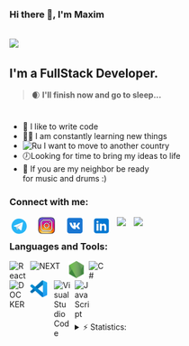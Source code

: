 ### Hi there 👋, I'm Maxim
\
![](https://komarev.com/ghpvc/?username=buttercuper777&color=dc143c)

## I'm a FullStack Developer.
 >🌒 <strong>I'll finish now and go to sleep...</strong>
 #
<ul>
    <li>💪 I like to write code</li>
    <li>👩‍💻  I am constantly learning new things</li>
    <li><img src="https://img.icons8.com/plasticine/452/russian-federation.png" height=20px alt="Ru" styles="margin: 10px"> 
    I want to move to another country</li>
    <li>🕖Looking for time to bring my ideas to life</li>
    <li>🥁 If you are my neighbor be ready<br>for music and drums :)</li>
</ul>

### <strong>Connect with me:</strong>
[
<svg xmlns="http://www.w3.org/2000/svg" x="0px" y="0px"
width="35" height="33"
viewBox="0 0 230 230"
style=" fill:#000000; float: left; margin-right:9px"><g transform=""><g fill="none" fill-rule="nonzero" stroke="none" stroke-width="1" stroke-linecap="butt" stroke-linejoin="miter" stroke-miterlimit="10" stroke-dasharray="" stroke-dashoffset="0" font-family="none" font-weight="none" font-size="none" text-anchor="none" style="mix-blend-mode: normal"><path d="M0,226v-226h226v226z"></path><g><path d="M113,18.83333c-52.00681,0 -94.16667,42.15985 -94.16667,94.16667c0,52.00681 42.15985,94.16667 94.16667,94.16667c52.00681,0 94.16667,-42.15985 94.16667,-94.16667c0,-52.00681 -42.15985,-94.16667 -94.16667,-94.16667z" fill="#29b6f6"></path><path d="M159.84792,70.625l-17.63742,90.05158c0,0 -0.75804,4.11508 -5.86188,4.11508c-2.712,0 -4.11038,-1.29008 -4.11038,-1.29008l-38.20342,-31.70121l-18.69208,-9.42138l-23.98896,-6.37979c0,0 -4.27046,-1.23358 -4.27046,-4.76483c0,-2.94271 4.39287,-4.34579 4.39287,-4.34579l100.36283,-39.87017c-0.00471,-0.00471 3.06513,-1.10646 5.30158,-1.10175c1.37483,0 2.94271,0.58854 2.94271,2.35417c0,1.17708 -0.23542,2.35417 -0.23542,2.35417z" fill="#ffffff"></path><path d="M108.29167,143.62771l-16.13075,15.88592c0,0 -0.70154,0.54146 -1.6385,0.565c-0.32487,0.00942 -0.67329,-0.04237 -1.03113,-0.20246l4.53883,-28.08521z" fill="#b0bec5"></path><path d="M140.76504,85.67283c-0.79571,-1.03583 -2.26471,-1.22417 -3.30054,-0.43787l-62.13117,37.18171c0,0 9.91575,27.7415 11.42713,32.544c1.51608,4.80721 2.73083,4.92021 2.73083,4.92021l4.53883,-28.08521l46.29233,-42.827c1.03583,-0.78629 1.22888,-2.26 0.44258,-3.29583z" fill="#cfd8dc"></path></g></g></g></svg>
][telegram]
[<svg xmlns="http://www.w3.org/2000/svg" x="0px" y="0px"
width="44" height="44"
viewBox="0 0 100 100"
style=" fill:#000000; float: left; margin-top: -7px; margin-right: 10px"><path fill="#4e5fd8" d="M82,31v38c0,2.01-0.46,3.92-1.27,5.62c-1.12,2.33-2.92,4.29-5.15,5.58C73.65,81.35,71.4,82,69,82H31 c-1.47,0-2.89-0.25-4.21-0.7h-0.01c-2.43-0.83-4.52-2.35-6.05-4.34C19.02,74.76,18,72,18,69V31c0-0.59,0.04-1.17,0.12-1.74 c0.1-0.77,0.27-1.52,0.51-2.24C20.3,21.79,25.21,18,31,18h38c0.43,0,0.85,0.02,1.26,0.06h0.03c0.77,0.08,1.51,0.22,2.23,0.43 c4.7,1.32,8.33,5.21,9.24,10.07c0.09,0.45,0.15,0.91,0.19,1.38C81.99,30.29,82,30.64,82,31z"></path><path fill="#7550cc" d="M81.76,28.56c-0.91-4.86-4.54-8.75-9.24-10.07c-0.74-0.16-1.48-0.3-2.23-0.43h-0.03 c-0.13-0.023-0.262-0.038-0.391-0.06H46.1c-10.24,1.72-19.73,5.64-27.98,11.26C18.04,29.83,18,30.41,18,31v38 c0,3,1.02,5.76,2.73,7.96c1.53,1.99,3.62,3.51,6.05,4.34h0.01C28.11,81.75,29.53,82,31,82h38c2.4,0,4.65-0.65,6.58-1.8 c2.23-1.29,4.03-3.25,5.15-5.58C81.54,72.92,82,71.01,82,69V31c0-0.36-0.01-0.71-0.05-1.06C81.91,29.47,81.85,29.01,81.76,28.56z"></path><path fill="#9c32c8" d="M82,31v38c0,2.01-0.46,3.92-1.27,5.62c-1.12,2.33-2.92,4.29-5.15,5.58C73.65,81.35,71.4,82,69,82H31 c-1.47,0-2.89-0.25-4.21-0.7h-0.01c-2.43-0.83-4.52-2.35-6.05-4.34C19.02,74.76,18,72,18,69V38.03C28.95,29.25,42.86,24,58,24 c8.4,0,16.42,1.62,23.76,4.56c0.09,0.45,0.15,0.91,0.19,1.38C81.99,30.29,82,30.64,82,31z"></path><path fill="#d515a3" d="M82,36.29V69c0,2.01-0.46,3.92-1.27,5.62c-1.12,2.33-2.92,4.29-5.15,5.58C73.65,81.35,71.4,82,69,82 H31c-1.47,0-2.89-0.25-4.21-0.7h-0.01c-2.43-0.83-4.52-2.35-6.05-4.34C19.02,74.76,18,72,18,69V47.41C28.28,37.26,42.41,31,58,31 C66.57,31,74.71,32.89,82,36.29z"></path><path fill="#ec007a" d="M82,44.14V69c0,2.01-0.46,3.92-1.27,5.62c-1.12,2.33-2.92,4.29-5.15,5.58C73.65,81.35,71.4,82,69,82 H31c-1.47,0-2.89-0.25-4.21-0.7h-0.01c-2.43-0.83-4.52-2.35-6.05-4.34C19.02,74.76,18,72,18,69V58.01C27.12,45.86,41.64,38,58,38 C66.69,38,74.87,40.22,82,44.14z"></path><path fill="#ff492e" d="M82,66.07V69c0,3-1.02,5.76-2.73,7.96c-1.53,1.99-3.62,3.51-6.05,4.34h-0.01 C71.89,81.75,70.47,82,69,82H31c-2.4,0-4.65-0.65-6.58-1.8c-2.23-1.29-4.03-3.25-5.15-5.58C18.46,72.92,18,71.01,18,69V54.54 C25.38,48.57,34.77,45,45,45C60.74,45,74.5,53.45,82,66.07z"></path><path fill="#ff7a02" d="M79.27,76.96c-1.53,1.99-3.62,3.51-6.05,4.34h-0.01C71.89,81.75,70.47,82,69,82H31 c-2.4,0-4.65-0.65-6.58-1.8c-2.23-1.29-4.03-3.25-5.15-5.58C18.46,72.92,18,71.01,18,69v-4.81C24.6,56.72,34.25,52,45,52 C61.03,52,74.61,62.48,79.27,76.96z"></path><path fill="#ffa823" d="M73.21,81.3C71.89,81.75,70.47,82,69,82H31c-2.4,0-4.65-0.65-6.58-1.8 c-2.23-1.29-4.03-3.25-5.15-5.58C24.1,65.34,33.81,59,45,59C58.71,59,70.2,68.51,73.21,81.3z"></path><path fill="#ffca58" d="M66.17,82H31c-2.4,0-4.65-0.65-6.58-1.8C27.57,71.9,35.6,66,45,66C55.07,66,63.56,72.77,66.17,82z"></path><path fill="#ffdb73" d="M58.75,82h-27.5c2.32-5.3,7.6-9,13.75-9S56.43,76.7,58.75,82z"></path><path fill="#fff" d="M60,26.5H40c-7.444,0-13.5,6.056-13.5,13.5v20c0,7.444,6.056,13.5,13.5,13.5h20 c7.444,0,13.5-6.056,13.5-13.5V40C73.5,32.556,67.444,26.5,60,26.5z M69.5,60c0,5.238-4.262,9.5-9.5,9.5H40 c-5.238,0-9.5-4.262-9.5-9.5V40c0-5.238,4.262-9.5,9.5-9.5h20c5.238,0,9.5,4.262,9.5,9.5V60z M50,61.5 c-6.341,0-11.5-5.159-11.5-11.5S43.659,38.5,50,38.5S61.5,43.659,61.5,50S56.341,61.5,50,61.5z M50,42.5 c-4.136,0-7.5,3.365-7.5,7.5s3.364,7.5,7.5,7.5s7.5-3.365,7.5-7.5S54.136,42.5,50,42.5z M65.5,37.5c0,1.657-1.343,3-3,3 s-3-1.343-3-3s1.343-3,3-3S65.5,35.843,65.5,37.5z"></path><path fill="#1f212b" d="M60,74H40c-7.72,0-14-6.28-14-14V40c0-7.72,6.28-14,14-14h20c7.72,0,14,6.28,14,14v20	C74,67.72,67.72,74,60,74z M40,27c-7.168,0-13,5.832-13,13v20c0,7.168,5.832,13,13,13h20c7.168,0,13-5.832,13-13V40	c0-7.168-5.832-13-13-13H40z M60,70H40c-5.514,0-10-4.486-10-10V40c0-5.514,4.486-10,10-10h20c5.514,0,10,4.486,10,10v20	C70,65.514,65.514,70,60,70z M40,31c-4.963,0-9,4.037-9,9v20c0,4.963,4.037,9,9,9h20c4.963,0,9-4.037,9-9V40c0-4.963-4.037-9-9-9H40	z M50,62c-6.617,0-12-5.383-12-12s5.383-12,12-12s12,5.383,12,12S56.617,62,50,62z M50,39c-6.065,0-11,4.935-11,11s4.935,11,11,11	s11-4.935,11-11S56.065,39,50,39z M50,58c-4.411,0-8-3.589-8-8s3.589-8,8-8s8,3.589,8,8S54.411,58,50,58z M50,43	c-3.859,0-7,3.141-7,7s3.141,7,7,7s7-3.141,7-7S53.859,43,50,43z M62.5,41c-1.93,0-3.5-1.57-3.5-3.5s1.57-3.5,3.5-3.5	s3.5,1.57,3.5,3.5S64.43,41,62.5,41z M62.5,35c-1.379,0-2.5,1.121-2.5,2.5s1.121,2.5,2.5,2.5s2.5-1.121,2.5-2.5S63.879,35,62.5,35z M69,83H31c-7.72,0-14-6.28-14-14V31c0-7.72,6.28-14,14-14h38c7.72,0,14,6.28,14,14v38C83,76.72,76.72,83,69,83z M31,19	c-6.617,0-12,5.383-12,12v38c0,6.617,5.383,12,12,12h38c6.617,0,12-5.383,12-12V31c0-6.617-5.383-12-12-12H31z"></path></svg>][instagram]
[
<svg xmlns="http://www.w3.org/2000/svg" x="0px" y="0px"
width="38" height="38"
viewBox="0 0 50 50"
style=" fill:#000000; float: left; margin-top: -3px; margin-right: 10px"><path fill="#1976d2" d="M42,37c0,2.762-2.238,5-5,5H11c-2.761,0-5-2.238-5-5V11c0-2.762,2.239-5,5-5h26c2.762,0,5,2.238,5,5 V37z"></path><path fill="#fff" d="M35.937,18.041c0.046-0.151,0.068-0.291,0.062-0.416C35.984,17.263,35.735,17,35.149,17h-2.618 c-0.661,0-0.966,0.4-1.144,0.801c0,0-1.632,3.359-3.513,5.574c-0.61,0.641-0.92,0.625-1.25,0.625C26.447,24,26,23.786,26,23.199 v-5.185C26,17.32,25.827,17,25.268,17h-4.649C20.212,17,20,17.32,20,17.641c0,0.667,0.898,0.827,1,2.696v3.623 C21,24.84,20.847,25,20.517,25c-0.89,0-2.642-3-3.815-6.932C16.448,17.294,16.194,17,15.533,17h-2.643 C12.127,17,12,17.374,12,17.774c0,0.721,0.6,4.619,3.875,9.101C18.25,30.125,21.379,32,24.149,32c1.678,0,1.85-0.427,1.85-1.094 v-2.972C26,27.133,26.183,27,26.717,27c0.381,0,1.158,0.25,2.658,2c1.73,2.018,2.044,3,3.036,3h2.618 c0.608,0,0.957-0.255,0.971-0.75c0.003-0.126-0.015-0.267-0.056-0.424c-0.194-0.576-1.084-1.984-2.194-3.326 c-0.615-0.743-1.222-1.479-1.501-1.879C32.062,25.36,31.991,25.176,32,25c0.009-0.185,0.105-0.361,0.249-0.607 C32.223,24.393,35.607,19.642,35.937,18.041z"></path></svg>
][vk]
[<svg xmlns="http://www.w3.org/2000/svg" x="0px" y="0px"
width="35" height="35"
viewBox="0 0 48 48"
style=" fill:#000000; float: left; margin-top: -2; margin-right: 10px"><path fill="#0078d4" d="M42,37c0,2.762-2.238,5-5,5H11c-2.761,0-5-2.238-5-5V11c0-2.762,2.239-5,5-5h26c2.762,0,5,2.238,5,5	V37z"></path><path d="M30,37V26.901c0-1.689-0.819-2.698-2.192-2.698c-0.815,0-1.414,0.459-1.779,1.364	c-0.017,0.064-0.041,0.325-0.031,1.114L26,37h-7V18h7v1.061C27.022,18.356,28.275,18,29.738,18c4.547,0,7.261,3.093,7.261,8.274	L37,37H30z M11,37V18h3.457C12.454,18,11,16.528,11,14.499C11,12.472,12.478,11,14.514,11c2.012,0,3.445,1.431,3.486,3.479	C18,16.523,16.521,18,14.485,18H18v19H11z" opacity=".05"></path><path d="M30.5,36.5v-9.599c0-1.973-1.031-3.198-2.692-3.198c-1.295,0-1.935,0.912-2.243,1.677	c-0.082,0.199-0.071,0.989-0.067,1.326L25.5,36.5h-6v-18h6v1.638c0.795-0.823,2.075-1.638,4.238-1.638	c4.233,0,6.761,2.906,6.761,7.774L36.5,36.5H30.5z M11.5,36.5v-18h6v18H11.5z M14.457,17.5c-1.713,0-2.957-1.262-2.957-3.001	c0-1.738,1.268-2.999,3.014-2.999c1.724,0,2.951,1.229,2.986,2.989c0,1.749-1.268,3.011-3.015,3.011H14.457z" opacity=".07"></path><path fill="#fff" d="M12,19h5v17h-5V19z M14.485,17h-0.028C12.965,17,12,15.888,12,14.499C12,13.08,12.995,12,14.514,12	c1.521,0,2.458,1.08,2.486,2.499C17,15.887,16.035,17,14.485,17z M36,36h-5v-9.099c0-2.198-1.225-3.698-3.192-3.698	c-1.501,0-2.313,1.012-2.707,1.99C24.957,25.543,25,26.511,25,27v9h-5V19h5v2.616C25.721,20.5,26.85,19,29.738,19	c3.578,0,6.261,2.25,6.261,7.274L36,36L36,36z"></path></svg>
][linkedin]
[<img src="https://img.icons8.com/external-bearicons-blue-bearicons/64/000000/external-link-essential-collection-bearicons-blue-bearicons.png" width="30px" style="margin-right: 10px"/>][website]
[<img src="https://upload.wikimedia.org/wikipedia/commons/thumb/7/79/HeadHunter_logo.png/480px-HeadHunter_logo.png" width="30px">][hh]
<br />

### <strong>Languages and Tools:</strong>

<img align="left" alt="React" width="30px" src="https://res.cloudinary.com/dmj1kropp/image/upload/v1646351806/svgviewer-output_1_ud7uof.svg" style="margin-right:7px; float: left"/>
<img align="left" alt="NEXT" width="60px" src="https://res.cloudinary.com/dmj1kropp/image/upload/v1646351639/svgviewer-output_1_hrwlfd.svg"
style="margin-right:7px; float: left"/>
<img align="left" alt="Node.js" width="30px" src="https://raw.githubusercontent.com/github/explore/80688e429a7d4ef2fca1e82350fe8e3517d3494d/topics/nodejs/nodejs.png" style="margin-right:7px; float: left"/>
<img align="left" alt="C#" width="30px" src="https://res.cloudinary.com/dmj1kropp/image/upload/v1646352172/svgviewer-output_3_olfo08.svg"
style="margin-right:7px; float: left"/><br><br>
<img align="left" alt="DOCKER" width="30px" src="https://res.cloudinary.com/dmj1kropp/image/upload/v1646352292/svgviewer-output_4_zmb7iu.svg"
style="margin-right:7px; float: left"/>
<img align="left" alt="Visual Studio Code" width="30px" src="https://raw.githubusercontent.com/github/explore/80688e429a7d4ef2fca1e82350fe8e3517d3494d/topics/visual-studio-code/visual-studio-code.png" style="margin-right:12px; float: left"/>
<img align="left" alt="Visual Studio Code" width="30px" src="https://res.cloudinary.com/dmj1kropp/image/upload/v1646352755/rider_logo_300x300_eg3lfz.png" style="margin-right:7px; float: left"/>
<img align="left" alt="JavaScript" width="26px" src="https://res.cloudinary.com/dmj1kropp/image/upload/v1646352537/svgviewer-output_5_qhvlpt.svg" />
<br><br>

#
<details>
  <summary>⚡ Statistics:</summary>
   <img align="left" alt="codeSTACKr's GitHub Stats" src="https://github-readme-stats.vercel.app/api/top-langs/?username=Buttercuper777&langs_count=8&layout=compact" />
    <br />
    <img align="left" alt="codeSTACKr's GitHub Stats" src="https://github-readme-stats.vercel.app/api?username=Buttercuper777&show_icons=true" />
</details>

[website]: http://sunnyweather.ru/
[telegram]: https://t.me/maa_xim/
[linkedin]: https://www.linkedin.com/in/maxim-krupin-573461233/
[instagram]: https://www.instagram.com/maa_xim_/
[vk]: https://vk.com/porkery
[hh]: https://hh.ru/resume/af1ff572ff036fd6a10039ed1f7134696d6856